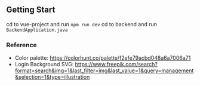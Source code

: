 ## Getting Start
cd to vue-project and run `npm run dev`
cd to backend and run `BackendApplication.java`

### Reference
- Color palette:  https://colorhunt.co/palette/f2efe79acbd048a6a7006a71
- Login Background SVG: https://www.freepik.com/search?format=search&img=1&last_filter=img&last_value=1&query=management&selection=1&type=illustration

